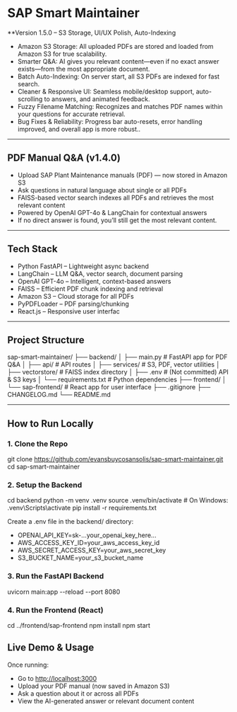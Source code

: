 # SAP Smart Maintainer

**Version 1.5.0 – S3 Storage, UI/UX Polish, Auto-Indexing

- Amazon S3 Storage: All uploaded PDFs are stored and loaded from Amazon S3 for true scalability.
- Smarter Q&A: AI gives you relevant content—even if no exact answer exists—from the most appropriate document.
- Batch Auto-Indexing: On server start, all S3 PDFs are indexed for fast search.
- Cleaner & Responsive UI: Seamless mobile/desktop support, auto-scrolling to answers, and animated feedback.
- Fuzzy Filename Matching: Recognizes and matches PDF names within your questions for accurate retrieval.
- Bug Fixes & Reliability: Progress bar auto-resets, error handling improved, and overall app is more robust..

---

## PDF Manual Q&A (v1.4.0)

- Upload SAP Plant Maintenance manuals (PDF) — now stored in Amazon S3
- Ask questions in natural language about single or all PDFs
- FAISS-based vector search indexes all PDFs and retrieves the most relevant content
- Powered by OpenAI GPT-4o & LangChain for contextual answers
- If no direct answer is found, you’ll still get the most relevant content.

---

## Tech Stack

- Python FastAPI – Lightweight async backend
- LangChain – LLM Q&A, vector search, document parsing
- OpenAI GPT-4o – Intelligent, context-based answers
- FAISS – Efficient PDF chunk indexing and retrieval
- Amazon S3 – Cloud storage for all PDFs
- PyPDFLoader – PDF parsing/chunking
- React.js – Responsive user interfac

---

## Project Structure

sap-smart-maintainer/
├── backend/
│   ├── main.py             # FastAPI app for PDF Q&A
│   ├── api/                # API routes
│   ├── services/           # S3, PDF, vector utilities
│   ├── vectorstore/        # FAISS index directory
│   ├── .env                # (Not committed) API & S3 keys
│   └── requirements.txt    # Python dependencies
├── frontend/
│   └── sap-frontend/       # React app for user interface
├── .gitignore
├── CHANGELOG.md
└── README.md

---

## How to Run Locally

### 1. Clone the Repo

git clone <https://github.com/evansbuycosansolis/sap-smart-maintainer.git>
cd sap-smart-maintainer

### 2. Setup the Backend

cd backend
python -m venv .venv
source .venv/bin/activate      # On Windows: .venv\Scripts\activate
pip install -r requirements.txt

Create a .env file in the backend/ directory:

- OPENAI_API_KEY=sk-...your_openai_key_here...
- AWS_ACCESS_KEY_ID=your_aws_access_key_id
- AWS_SECRET_ACCESS_KEY=your_aws_secret_key
- S3_BUCKET_NAME=your_s3_bucket_name


### 3. Run the FastAPI Backend

uvicorn main:app --reload --port 8080

### 4. Run the Frontend (React)

cd ../frontend/sap-frontend
npm install
npm start

## Live Demo & Usage

Once running:

- Go to <http://localhost:3000>
- Upload your PDF manual (now saved in Amazon S3)
- Ask a question about it or across all PDFs
- View the AI-generated answer or relevant document content
